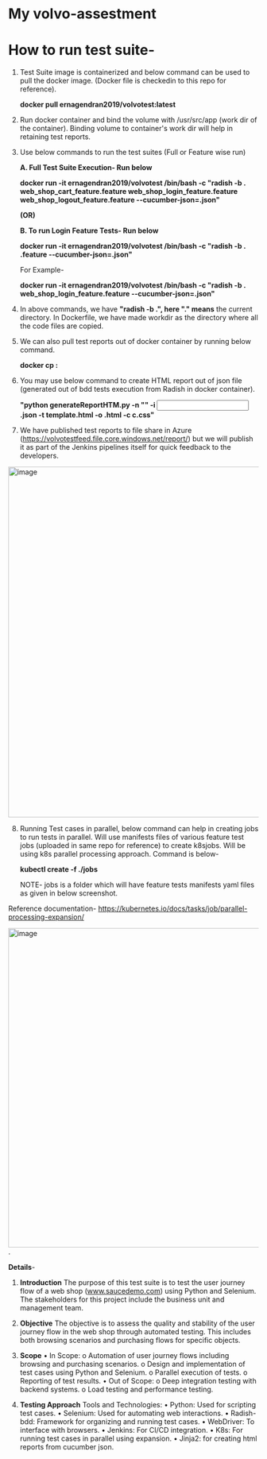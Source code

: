 # My volvo-assestment
# How to run test suite-

1. Test Suite image is containerized and below command can be used to pull the docker image. (Docker file is checkedin to this repo for reference).

   **docker pull ernagendran2019/volvotest:latest**
  
2. Run docker container and bind the volume with /usr/src/app (work dir of the container). Binding volume to container's work dir will help in retaining test reports.

3. Use below commands to run the test suites (Full or Feature wise run)

   **A. Full Test Suite Execution- Run below**
   
      **docker run -it ernagendran2019/volvotest /bin/bash -c "radish -b . web_shop_cart_feature.feature web_shop_login_feature.feature web_shop_logout_feature.feature --cucumber-json=<report-filename>.json"**
   
   **(OR)**
   
   **B. To run Login Feature Tests- Run below**
      
     **docker run -it ernagendran2019/volvotest /bin/bash -c "radish -b . <feature-test-file-name>.feature --cucumber-json=<report-filename>.json"**

    For Example-
   
      **docker run -it ernagendran2019/volvotest /bin/bash -c "radish -b . web_shop_login_feature.feature --cucumber-json=<report-filename>.json"**

4. In above commands, we have **"radish -b .", here "." means** the current directory. In Dockerfile, we have made workdir as the directory where all the code files are copied.

5. We can also pull test reports out of docker container by running below command.

    **docker cp <container id>:<source> <target location on host>**
   
6. You may use below command to create HTML report out of json file (generated out of bdd tests execution from Radish in docker container).
  
   **"python generateReportHTM.py -n "<NAME of the TEST REPORT>" -i <Input cucumber json report>.json -t template.html -o <output html file name>.html -c c.css"**
   
7. We have published test reports to file share in Azure (https://volvotestfeed.file.core.windows.net/report/) but we will publish it as part of the Jenkins pipelines itself for quick feedback to the developers.

<img width="706" alt="image" src="https://github.com/user-attachments/assets/719865a6-6d95-47a3-b75a-e08aea185d1c">

8. Running Test cases in parallel, below command can help in creating jobs to run tests in parallel. Will use manifests files of various feature test jobs (uploaded in same repo for reference) to create k8sjobs. Will be using k8s parallel processing approach. Command is below-

     **kubectl create -f ./jobs**

     NOTE- jobs is a folder which will have feature tests manifests yaml files as  given in below screenshot.

Reference documentation- https://kubernetes.io/docs/tasks/job/parallel-processing-expansion/

<img width="643" alt="image" src="https://github.com/user-attachments/assets/9413f8e4-488f-4063-9229-ff4ab07d263a"> .

**Details**-

1. **Introduction**
The purpose of this test suite is to test the user journey flow of a web shop (www.saucedemo.com) using Python and Selenium. The stakeholders for this project include the business unit and management team.

2. **Objective**
The objective is to assess the quality and stability of the user journey flow in the web shop through automated testing. This includes both browsing scenarios and purchasing flows for specific objects.

3. **Scope**
•	In Scope:
o	Automation of user journey flows including browsing and purchasing scenarios.
o	Design and implementation of test cases using Python and Selenium.
o	Parallel execution of tests.
o	Reporting of test results.
•	Out of Scope:
o	Deep integration testing with backend systems.
o	Load testing and performance testing.

4. **Testing Approach**
Tools and Technologies:
•	Python: Used for scripting test cases.
•	Selenium: Used for automating web interactions.
•	Radish-bdd: Framework for organizing and running test cases.
•	WebDriver: To interface with browsers.
•	Jenkins: For CI/CD integration.
•	K8s: For running test cases in parallel using expansion.
•	Jinja2: for creating html reports from cucumber json.
